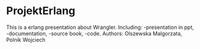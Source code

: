 # ProjektErlang
This is a erlang presentation about Wrangler.
Including: 
-presentation in ppt,
-documentation,
-source book,
-code.
Authors: Olszewska Malgorzata, Polnik Wojciech
